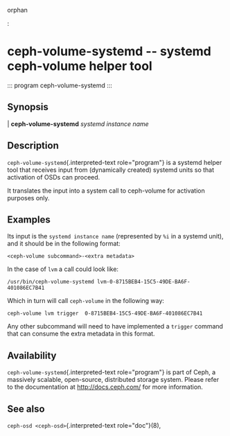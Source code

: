orphan

:   

# ceph-volume-systemd \-- systemd ceph-volume helper tool

::: program
ceph-volume-systemd
:::

## Synopsis

| **ceph-volume-systemd** *systemd instance name*

## Description

`ceph-volume-systemd`{.interpreted-text role="program"} is a systemd
helper tool that receives input from (dynamically created) systemd units
so that activation of OSDs can proceed.

It translates the input into a system call to ceph-volume for activation
purposes only.

## Examples

Its input is the `systemd instance name` (represented by `%i` in a
systemd unit), and it should be in the following format:

    <ceph-volume subcommand>-<extra metadata>

In the case of `lvm` a call could look like:

    /usr/bin/ceph-volume-systemd lvm-0-8715BEB4-15C5-49DE-BA6F-401086EC7B41

Which in turn will call `ceph-volume` in the following way:

    ceph-volume lvm trigger  0-8715BEB4-15C5-49DE-BA6F-401086EC7B41

Any other subcommand will need to have implemented a `trigger` command
that can consume the extra metadata in this format.

## Availability

`ceph-volume-systemd`{.interpreted-text role="program"} is part of Ceph,
a massively scalable, open-source, distributed storage system. Please
refer to the documentation at <http://docs.ceph.com/> for more
information.

## See also

`ceph-osd <ceph-osd>`{.interpreted-text role="doc"}(8),
